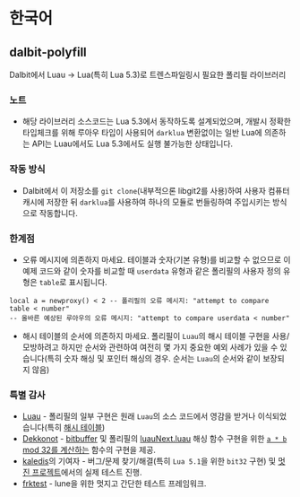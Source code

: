 # 한국어

## dalbit-polyfill
Dalbit에서 Luau -> Lua(특히 Lua 5.3)로 트렌스파일링시 필요한 폴리필 라이브러리

### 노트
- 해당 라이브러리 소스코드는 Lua 5.3에서 동작하도록 설계되었으며, 개발시 정확한 타입체크를 위해 루아우 타입이 사용되어 `darklua` 변환없이는 일반 Lua에 의존하는 API는 Luau에서도 Lua 5.3에서도 실행 불가능한 상태입니다.

### 작동 방식
- Dalbit에서 이 저장소를 `git clone`(내부적으론 libgit2를 사용)하여 사용자 컴퓨터 캐시에 저장한 뒤 `darklua`를 사용하여 하나의 모듈로 번들링하여 주입시키는 방식으로 작동합니다.

### 한계점
- 오류 메시지에 의존하지 마세요. 테이블과 숫자(기본 유형)를 비교할 수 없으므로 이 예제 코드와 같이 숫자를 비교할 때 `userdata` 유형과 같은 폴리필의 사용자 정의 유형은 `table`로 표시됩니다.
```luau
local a = newproxy() < 2 -- 폴리필의 오류 메시지: "attempt to compare table < number"
-- 올바른 예상된 루아우의 오류 메시지: "attempt to compare userdata < number"
```
- 해시 테이블의 순서에 의존하지 마세요. 폴리필이 `Luau`의 해시 테이블 구현을 사용/모방하려고 하지만 순서와 관련하여 여전히 몇 가지 중요한 예외 사례가 있을 수 있습니다(특히 숫자 해싱 및 포인터 해싱의 경우. 순서는 `Luau`의 순서와 같이 보장되지 않음)

### 특별 감사
- [Luau](https://github.com/luau-lang/luau) - 폴리필의 일부 구현은 원래 `Luau`의 소스 코드에서 영감을 받거나 이식되었습니다(특히 [해시 테이블](https://github.com/luau-lang/luau/blob/master/VM/src/ltable.cpp))
- [Dekkonot](https://github.com/Dekkonot) - [bitbuffer](https://github.com/dekkonot/bitbuffer/) 및 폴리필의 [luauNext.luau](src/luauNext.luau) 해싱 함수 구현을 위한 [`a * b` mod 32를 계산하는](https://github.com/Dekkonot/luau-hashing/blob/main/modules/xxhash32/init.luau) 함수의 구현을 제공.
- [kaledis](https://github.com/orpos/kaledis)의 기여자 - 버그/문제 찾기/해결(특히 `Lua 5.1`을 위한 `bit32` 구현) 및 [멋진 프로젝트](https://github.com/orpos/kaledis)에서의 실제 테스트 진행.
- [frktest](https://github.com/itsfrank/frktest) - lune을 위한 멋지고 간단한 테스트 프레임워크.
